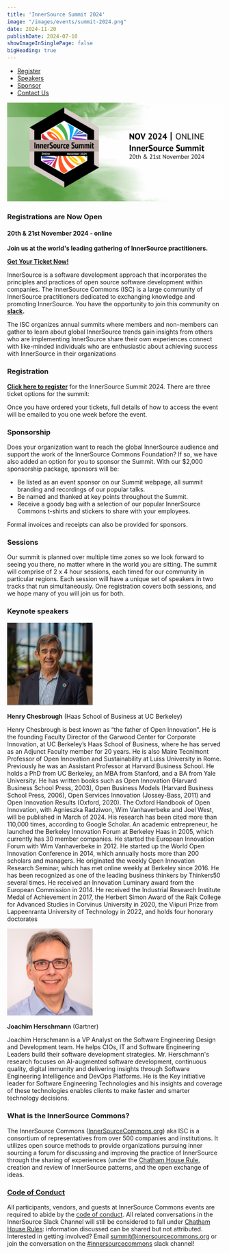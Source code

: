 ```yaml
---
title: 'InnerSource Summit 2024'
image: "/images/events/summit-2024.png"
date: 2024-11-20
publishDate: 2024-07-10
showImageInSinglePage: false
bigHeading: true
---
```

<nav class="navbar navbar-expand-lg navbar-light bg-transparent mb-0">
    <div class="collapse navbar-collapse text-center mb-0" id="navigation">
        <ul class="navbar navbar-nav mx-auto mb-0">
            <li class="nav-item">
                <a class="nav-link" href="https://www.eventbrite.com/e/innersource-summit-2024-tickets-943448669367">Register</a>
            </li>
            <li class="nav-item">
                <a class="nav-link" href="#keynote-speakers">Speakers</a>
            </li>
            <li class="nav-item">
                <a class="nav-link" href="#sponsorship">Sponsor</a>
            </li>
            <li class="nav-item">
                <a class="nav-link" href="mailto:summit_team@innersourcecommons.org">Contact Us</a>
            </li>
        </ul>
    </div>
</nav>

<img src="/images/events/summit-2024.png"></img>

### Registrations are Now Open
#### 20th & 21st November 2024 - online

**Join us at the world's leading gathering of InnerSource practitioners.**

**[Get Your Ticket Now!](https://www.eventbrite.com/e/innersource-summit-2024-tickets-943448669367)**

InnerSource is a software development approach that incorporates the principles and practices of open source software development within companies. The InnerSource Commons (ISC) is a large community of InnerSource practitioners dedicated to exchanging knowledge and promoting InnerSource. You have the opportunity to join this community on **[slack](https://join.slack.com/t/innersourcecommons/shared_invite/zt-1htfuq036-Uq22qnDHA6kydBvk_C5PUw).**

The ISC organizes annual summits where members and non-members can gather to learn about global InnerSource trends gain insights from others who are implementing InnerSource share their own experiences connect with like-minded individuals who are enthusiastic about achieving success with InnerSource in their organizations

### Registration

**[Click here to register](https://www.eventbrite.com/e/innersource-summit-2024-tickets-943448669367)** for the InnerSource Summit 2024. There are three ticket options for the summit:

<!-- - **Community ticket (free)**: for the ISC community and those who can't afford a registration fee
- **Community ticket with T-shirt ($35)**: access all sessions and receive a commemorative T-shirt after the event
- **Corporate ticket ($300)**: for those with corporate travel or training budgets who want to support InnerSource Commons. Includes a commemorative T-shirt. Formal invoices / receipts can be provided upon request for this option. -->
Once you have ordered your tickets, full details of how to access the event will be emailed to you one week before the event.

### Sponsorship

Does your organization want to reach the global InnerSource audience and support the work of the InnerSource Commons Foundation?
If so, we have also added an option for you to sponsor the Summit. With our $2,000 sponsorship package, sponsors will be:
<ul>
 <li>Be listed as an event sponsor on our Summit webpage, all summit branding and recordings of our popular talks.</li>
 <li>Be named and thanked at key points throughout the Summit.</li>
 <li>Receive a goody bag with a selection of our popular InnerSource Commons t-shirts and stickers to share with your employees.</li>
</ul>

Formal invoices and receipts can also be provided for sponsors.

### Sessions

Our summit is planned over multiple time zones so we look forward to seeing you there, no matter where in the world you are sitting. The summit will comprise of 2 x 4 hour sessions, each timed for our community in particular 
regions. Each session will have a unique set of speakers in two tracks that run simultaneously. One registration covers both sessions, and we hope many of you will join us for both.
<!-- 
**Part 1** is timed for **Europe, Africa, East Coast US, and early birds on the US west coast**: (Wed 15th Nov UTC 3-7pm / CET 4-8pm / EST 10am-2pm / PST 7-11am)

**Part 2** is timed for **APAC, Europe, Middle East, & Africa**: (Thur 16th Nov UTC 7:30-11:30am / CET 8:30am -12:30pm / IST 1- 5pm / AEST & CST 6:30 -10:30pm)

### Agenda
<table class="schedule table table-striped">

  <tr>
        <td colspan="3">
        <h3>Part 1: Wednesday, November 15th</h3>
        <p>UTC 15:00 - 19:00 - Timed for Europe, Africa, East Coast US, and early birds on the US west coast. </p>
        </td>
  </tr>
  <tr>
        <td class="time">15:20 - 15:50</td>
            <td class="author" colspan="2">
        <b><a href="#henry_chesbroughs">Henry Chesbroughs</a></b><br>
        <b><a href="#joachim_herschmann">Joachim Herschmann</a></b><br>
        <b>Keynote</b>: 
        </td>
  </tr>

</table> -->


### Keynote speakers
<div class="clearfix speaker-bio">
 <img alt="Henry Chesbroughs photo" src="/images/events/speakers/summit2024/henry-chesbrough.png" class="speaker-photo" id="henry_chesbroughs" width="200"/>

 **Henry Chesbrough** (Haas School of Business at UC Berkeley)

Henry Chesbrough is best known as “the father of Open Innovation”.  He is the founding Faculty Director of the Garwood Center for Corporate Innovation, at UC Berkeley’s Haas School of Business, where he has served as an Adjunct Faculty member for 20 years.  He is also Maire Tecnimont Professor of Open Innovation and Sustainability at Luiss University in Rome.  Previously he was an Assistant Professor at Harvard Business School.  He holds a PhD from UC Berkeley, an MBA from Stanford, and a BA from Yale University.
He has written books such as Open Innovation (Harvard Business School Press, 2003), Open Business Models (Harvard Business School Press, 2006), Open Services Innovation (Jossey-Bass, 2011) and Open Innovation Results (Oxford, 2020).  The Oxford Handbook of Open Innovation, with Agnieszka Radziwon, Wim Vanhaverbeke and Joel West, will be published in March of 2024.  His research has been cited more than 110,000 times, according to Google Scholar.
An academic entrepreneur, he launched the Berkeley Innovation Forum at Berkeley Haas in 2005, which currently has 30 member companies.  He started the European Innovation Forum with Wim Vanhaverbeke in 2012.  He started up the World Open Innovation Conference in 2014, which annually hosts more than 200 scholars and managers.  He originated the weekly Open Innovation Research Seminar, which has met online weekly at Berkeley since 2016.
He has been recognized as one of the leading business thinkers by Thinkers50 several times.  He received an Innovation Luminary award from the European Commission in 2014.  He received the Industrial Research Institute Medal of Achievement in 2017, the Herbert Simon Award of the Rajk College for Advanced Studies in Corvinus University in 2020, the Viipuri Prize from Lappeenranta University of Technology in 2022, and holds four honorary doctorates
</div>
<div class="clearfix speaker-bio">
 <img alt="Joachim Herschmanns photo" src="/images/events/speakers/summit2024/joachim-herschmann.png" class="speaker-photo" id="joachim_herschmann" width="200"/>

 **Joachim Herschmann** (Gartner)

Joachim Herschmann is a VP Analyst on the Software Engineering Design and Development team. He helps CIOs, IT and Software Engineering Leaders build their software development strategies. Mr. Herschmann's research focuses on AI-augmented software development, continuous quality, digital immunity and delivering insights through Software Engineering Intelligence and DevOps Platforms. He is the Key initiative leader for Software Engineering Technologies and his insights and coverage of these technologies enables clients to make faster and smarter technology decisions.
</div>
<!-- ### Speaker Bios
<div class="clearfix speaker-bio">
<img alt="Addie photo" src="/images/events/speakers/summit2023/Addie hex.png" width="200" class="speaker-photo" id="addie_girouard" />

**Addie Girouard** (Third Man Agency)

Addie, an accomplished communications and marketing professional with nearly two decades of experience spanning many industries, has garnered numerous accolades for her strategic leadership. Recognized for her ability to shape and elevate reputations on a global scale in fast-paced environments, Addie's approach is characterized by innovation and synergy. She excels at fostering collaboration and simplifying complexity through the development of compelling narratives, consistently delivering tangible results. Addie's unique skill set extends to making technical concepts accessible and relatable to a broader audience, a task she relishes. She possesses a remarkable talent for identifying and nurturing top talent within cross-functional teams, demonstrating her visionary perspective and an operator's mindset. As a seasoned coach, Addie empowers business leaders to unlock their teams' full potential and achieve their next business objectives. Notably, she is also a dynamic speaker and spokesperson, captivating audiences with powerful messages. Her expertise and accomplishments in the field make her a notable figure in the world of communications and marketing.
</div>

<div class="clearfix speaker-bio">
<img alt="Brittany Istenes photo" src="/images/events/speakers/summit2023/Brittany hex.png" width="200" class="speaker-photo" id="brittany_istenes" />

**Brittany Istenes** (Fannie Mae)

Brittany Istenes started off her career as an elementary school educator which then led to a path of technology. Brittany is currently co-chair in the FINOS Open Source Readiness SIG and FINOS InnerSource SIG, has led OS advisory councils, open source ambassador programs, open source contributions, InnerSource initiatives as well as all the gray areas in between at scale within large companies. At Fannie Mae, Brittany is sharing these best practices for OSS and InnerSource with the teams across the enterprise and FINTECH. Her main goal is to create a frictionless developer/centric environment where not only are we creating the best products for our customers, but doing so in a way that is better, faster, secure and innovative.
</div>

<div class="clearfix speaker-bio">
<img alt="Chamindra de Silva photo" src="/images/events/speakers/summit2023/Chamindra hex.png" width="200" class="speaker-photo" id="chamindra_de_silva" />

**Chamindra de Silva** (Citibank)

Chamindra de Silva is long time Open Source advocate and contributor originally from Sri Lanka and was active promoting Free and Open Source with FSF and OSI. He has contributions to Apache, Google Summer of Code, UNDP IOSN networks. Open Source projects he has lead have been awarded from SourceForge and Free Software Foundation in the past particularly for his work in the Humanitarian Open Source Domain. He is presently working in Citi in London being the InnerSource Project Manager and Solution Architect for some of the leading InnerSource projects in the organization and is member of the InnerSource governance program. He is also a co-lead of the InnerSource SIG in FinOS (Linux Foundation) working on a InnerSource license generator for Financial Institutions He has published articles and papers in CACM, IEEE, IDRC, UNDP, UN ESCAP and CMI. In his spare time he enjoys archery, scouting and cycling.
</div>

<div class="clearfix speaker-bio">
<img alt="Clare Dillon photo" src="/images/events/speakers/summit2023/Clare hex.png" width="200" class="speaker-photo" id="clare_dillon" />

**Clare Dillon** (University of Galway)

Clare Dillon is a PhD candidate with the University of Galway, Ireland, researching concepts of code ownership in InnerSource. Clare has also worked with the global community of Open Source Program Offices in university and research institutions since 2020. Previously, Clare was the Executive Director of InnerSource Commons, the world's largest community of InnerSource practitioners. Before that, Clare was a member of the Microsoft Ireland Leadership Team, heading up their Developer Evangelism and Experience Group. Clare is a qualified coach and frequently speaks at international conferences and corporate events on topics relating to the open collaboration and future of work.
</div>

<div class="clearfix speaker-bio">
<img alt="Danese Cooper photo" src="/images/events/speakers/summit2022/danese_cooper.png" width="200" class="speaker-photo" id="danese_cooper" />


**Danese Cooper** (InnerSource Commons)

Danese Cooper is the founder of InnerSource Commons. She is a long term open source advocate, having previously served as the of head of open source software at PayPal, CTO of the Wikimedia Foundation, chief open source evangelist for Sun, and senior director of open source strategies for Intel. Danese was also the inaugural chairperson of the Node.js Foundation. She concentrates on creating healthy open source communities and has served on the boards of Drupal Association, the Open Source Initiative, the Open Source Hardware Association, and she’s advised Mozilla and the Apache Software Foundation. Danese also runs a successful open source consultancy that counts the Bill & Melinda Gates Foundation, the SETI Institute, Harris, and Numenta as clients. She’s been known to knit through meetings.
</div>

<div class="clearfix speaker-bio">
<img alt="Daniel Izquierdo photo" src="/images/events/speakers/summit2023/Daniel hex.png" width="200" class="speaker-photo" id="daniel_izquierdo" />

**Daniel Izquierdo Cortázar** (Bitergia)

Daniel Izquierdo Cortázar is a researcher and one of the founders of Bitergia, a company that provides software analytics for open and InnerSource ecosystems. Currently holding the position of Chief Executive Officer, he is focused on the quality of the data, research of new metrics, analysis and studies of interest for Bitergia customers via data mining and processing. Izquierdo Cortázar earned a PhD in free software engineering from the Universidad Rey Juan Carlos in Madrid in 2012 focused on the analysis of buggy developers activity patterns in the Mozilla community. He is in an active contributor and board member of CHAOSS (Community Health Analytics for Open Source Software). He is an active member and President at the InnerSource Commons Foundation. 
</div>

<div class="clearfix speaker-bio">
<img alt="David Jacques photo" src="/images/events/speakers/summit2023/David Jacques.png" width="200" class="speaker-photo" id="david_jacques" />

**David Jacques** (Comcast)

David Jacques is a Principal Software Engineer at Comcast focusing on Developer Experience. A long time contributor to internal operations platforms, his current role involves both integrating existing solutions into and developing new solutions for Comcast’s developer portal and serving as a Developer Advocate for the portal.
</div>

<div class="clearfix speaker-bio">
<img alt="Dirk Riehl" src="/images/events/speakers/summit2023/Dirk hex.png" width="200" class="speaker-photo" id="dirk" />

**Dirk Riehle** (Univ. Erlangen)

Dirk Riehle is a professor of computer science at University of Erlangen. He is also the CEO of Bayave GmbH, his consulting firm, and chief scientist of EDITIVE, one of the startups born out of his research. His work helps companies succeed in and through software, with a specialization in open source, inner source, and product strategy. Before joining academia, Prof. Riehle led the open source research group at SAP Labs in Palo Alto, California (Silicon Valley). He also worked for software startups and large corporations in Boston, MA and Zurich, Switzerland, as a software developer, architect, and engineering manager. Riehle holds a Ph.D. in computer science from ETH Zurich and an M.B.A. from Stanford Graduate School of Business. He welcomes email at dirk@riehle.org, blogs at https://dirkriehle.com, and tweets as @dirkriehle.
</div>

<div class="clearfix speaker-bio">
<img alt="Emmanuel Orozco photo" src="/images/events/speakers/summit2023/Emmanuel hex.png" width="200" class="speaker-photo" id="emmanuel_orozco" />

**Emmanuel Orozco Colin** (ADEO)

Developer advocate @leroi merlin. Currently training teams around the globe on how to implement Inner Source. Music and dog lover.
</div>

<div class="clearfix speaker-bio">
<img alt="Eric Keller photo" src="/images/events/speakers/summit2023/Eric hex.png" width="200" class="speaker-photo" id="eric_keller" />

**Eric Keller** (Roche)

Over 15 years of experience in Linux, Open Source, and DevOps, Eric is driving change as the InnerSource and Open Source office Technology Lead. With a passion for enabling software engineering. He champions cultural transformation with collaborative tooling to achieve business agility. He is being a transformative force reshaping the way organizations approach software engineering with a commitment to open source, coupled with his ability to inspire cultural change.
</div>

<div class="clearfix speaker-bio">
<img alt="Frederic Sicot photo" src="/images/events/speakers/summit2023/Frederic hex.png" width="200" class="speaker-photo" id="frederic_sicot" />

**Frédéric Sicot Mouret** (Airbus)

Frédéric Sicot joined Airbus in 2017 as a Data Scientist. In previous life, he worked 10 years as a high-performance computing researcher in aerodynamics applications. Then he switched to data science and artificial intelligence for precision agriculture. At Airbus, beyond his duty as data scientist, he has built a community of Open- and InnerSource enthusiasts and eventually got the institution buy-in to create an Open Software Program Office.
</div>

<div class="clearfix speaker-bio">
<img alt="Gael Selig photo" src="/images/events/speakers/summit2023/Gael hex.png" width="200" class="speaker-photo" id="gael_selig" />

**Gaël Selig** (Amadeus IT Group)

Gaël Selig is a Principal Engineer at Amadeus, helping to shape the future of travel for more than 10 years. Author of the first InnerSource White Paper in the company, he is promoting the practice internally. Gaël has 15 years of experience in various IT fields, including numerical simulation, Java development, CI/CD, security, data, and cloud technologies. He lives near Nice, in the south of France. When not enjoying the epic sea view from the office, he likes hiking, cooking, and traveling.
</div>

<div class="clearfix speaker-bio">
<img alt="Gale McCommons photo" src="/images/events/speakers/summit2023/Gale McCommons hex.png" width="200" class="speaker-photo" id="gale_mccommons" />

**Gale McCommons** (Comcast)

With over a decade of experience in technology, including the last four years dedicated to the open source ecosystem, Gale has established herself as a leading expert in the field. She extends her expertise to open source compliance, business operations, M&A, and threat and vulnerability management. During her two-year tenure at the Linux Foundation, Gale made significant contributions to the open source community by managing operations for various open source foundations. Furthermore, Gale is passionate about mentoring and helping others grow their careers, reflecting her commitment to nurturing the next generation of technology professionals. Her insights and leadership in open source technology make her a valuable asset in driving innovation, collaboration, and personal development.
</div>

<div class="clearfix speaker-bio">
<img alt="Georg Gruetter photo" src="/images/events/speakers/summit2023/Georg Gruetter Hex.png" width="200" class="speaker-photo" id="georg_gruetter" />

**Georg Grütter** (Bosch)

Georg Grütter is a passionate software developer and open collaboration enthusiast. He co-founded the InnerSource program at Bosch in 2009 as well as the InnerSource Commons Foundation in 2020, where he currently serves as a member of the board of directors. Georg lives in Bonn, Germany, is an avid cyclist, chocolate lover and spends too much time in his basement building things.
</div>

<div class="clearfix speaker-bio">
<img alt="Guilherme Dellagustin photo" src="/images/events/speakers/summit2022/guilherme_dellagustin.png" width="200" class="speaker-photo" id="guilherme_dellagustin" />

**Guilherme Dellagustin** (SAP SE)

I’m a former software developer (still one occasionally and at heart) and now I work as InnerSource Officer at SAP. In this role I combine my passion for Open Source, knowledge sharing and continuous improvement to drive the adoption of InnerSource in the company and also collaborate with InnerSource practitioners on InnerSource Commons (where I'm now a member, hooray!).
</div>

<div class="clearfix speaker-bio">
<img alt="Hans Flaatten photo" src="/images/events/speakers/summit2023/Hans hex.png" width="200" class="speaker-photo" id="hans_flaatten" />

**Hans Kristian Flaatten** (Norwegian Labour and Welfare Administration (NAV))

Hans Kristian Flaatten is part of the Platform Engineering team at the Norwegian Labour and Welfare Administration (NAV) responsible for the NAIS platform. Previously Principal Consultant and DevOps Practice Lead for TietoEVRY where I drove culture and competency building for DevOps, Site Reliability Engineering (SRE) and Cloud Native practices internally and for customers in public government, telecom, banking and insurance sectors. Open Source, DevOps, and Cloud Native evangelist. Member of the Node.js Foundation where I manage test and release of official Node.js versions and the official Docker Image for Node.js with 10M+ downloads. Organiser of DevOps Bergen, Bergen NoSQL User Groups, and Co-Organiser of the DevOps Days Oslo Conference. I speak at various other local, and national, user groups and conferences on Open Source, open data, Cloud Native, and other new and exciting technologies and practices.
</div>

<div class="clearfix speaker-bio">
<img alt="Isabel Drost-Fromm photo" src="/images/events/speakers/summit2022/isabel_drost_fromm.png" width="200" class="speaker-photo" id="isabel_drost_fromm" />

**Isabel Drost-Fromm** (Europace)

Isabel Drost-Fromm is Chair of the board of directors of the InnerSource Commons Foundation as well as (former board) member of the Apache Software Foundation. Interested in all things search and text mining with a thorough background in open source collaboration she is working at Europace AG as Open Source Strategist. True to the nature of people living in Berlin she loves giving friends a reason for a brief visit - as a result she co-founded and is still one of the creative heads behind Berlin Buzzwords, a tech conference on all things search, scale and storage and FOSS Backstage.
</div>

<div class="clearfix speaker-bio">
<img alt="Julia Page Risueno photo" src="/images/events/speakers/summit2023/Julia Page hex.png" width="200" class="speaker-photo" id="julia_page_risueno" />

**Julia Page Risueno** (Airbus)

Julia Page Risueno has over 3 years of experience at Airbus, currently serving as the Software Supply Chain & InnerSource Tech Lead. Based in Hamburg, Germany, Julia excels in web app development, data visualization, and KPI support. Her expertise extends to technologies like Jenkins, GitHub, and more. Prior to Airbus, Julia worked at the German Aerospace Center involving Semantic Web Technologies, full-stack software development, research dissemination, and project management.
</div>

<div class="clearfix speaker-bio">
<img alt="Jeff Bailey photo" src="/images/events/speakers/summit2022/Jeff Bailey hex.png" width="200" class="speaker-photo" id="jeff_bailey" />

**Jeff Bailey** (Nike)

Jeff is a software development leader at Nike with 25+ years of experience building full-stack applications on numerous platforms to solve business problems. Jeff applies knowledge of several programming languages to deliver high-quality software solutions. With a continuous improvement mindset he focuses on leading software product development communities, boosting productivity, and automating almost everything. His work at Nike revolves around growing Communities of Practice, InnerSource, and evangelizing global adoption of Platform Engineering to drive efficiency.
</div>

<div class="clearfix speaker-bio">
<img alt="Jon Peck photo" src="/images/events/speakers/summit2023/Jon Peck hex.png" width="200" class="speaker-photo" id="jon_peck" />

**Jonathan Peck** (GitHub)

Are you looking to understand the impact new technologies will have on your corporate strategy? Jon Peck manages GitHub’s Enterprise Advocacy team in the Americas, and meets regularly with exec-level audiences to familiarize them with GitHub’s view of the world, industry knowledge, and product offerings. Drawing on 25 years as a developer/architect, he loves to help organizations to define long-term modernization objectives, improve collaboration across organizational silos, and understand the role DevOps can play regardless of team size or maturity.
</div>

<div class="clearfix speaker-bio">
<img alt="Justin Gosses photo" src="/images/events/speakers/summit2023/Justin hex.png" width="200" class="speaker-photo" id="justin_gosses" />

**Justin Gosses** (Microsoft)

Justin is a senior program manager within Microsoft's Open Source Program Office focused on providing Inner Source guidance to developers and data work that either delivers measurements of code collaboration across organizational boundaries or enables new developer experiences that reduce developer toil. Before joining Microsoft, Justin worked as a NASA contractor, where he held various roles in program management, data science, and software engineering. His work centered on two main objectives: reducing friction in open source, inner source, and open data initiatives, and rapidly prototyping innovative data science solutions in collaboration with partner teams.
</div>

<div class="clearfix speaker-bio">
<img alt="Niall Maher photo" src="/images/events/speakers/summit2023/Niall hex.png" width="200" class="speaker-photo" id="niall_maher" />

**Niall Maher** (Marsh McLennan)

I've worked in nearly every corner of technology businesses: Lead Developer, Software Architect, Head of Product, CTO.
Founder of Codú (Ireland's biggest coding community) and now running InnerSource @ Marsh McLennan.
</div>

<div class="clearfix speaker-bio">
<img alt="Olivier Liechti photo" src="/images/events/speakers/summit2023/Olivier hex.png" width="200" class="speaker-photo" id="olivier_liechti" />

**Olivier Liechti** (Avalia Systems)

Olivier is CTO at Avalia Systems. He has done extensive applied research on the human factors of software engineering and is now focused on DX. Until 2021, Olivier was full professor at the University of Applied Sciences Western Switzerland, where he created the Software Engineering research group. Before that, he was software architect at Sun Microsystems. Olivier holds a Ms.C. in Computer Science from Fribourg University (Switzerland) and a Ph.D. from Hiroshima University (Japan).
</div>

<div class="clearfix speaker-bio">
<img alt="Remy DeCausemaker photo" src="/images/events/speakers/summit2023/Remy head hex.png" width="200" class="speaker-photo" id="remy_decausemaker" />

**Remy De Causemaker** (Centers for Medicare & Medicaid Services, US Gov)

Remy DeCausemaker is the Open Source Lead for the Digital Service at the Centers for Medicare & Medicaid Services (CMS.) Remy helps developers, designers, and other contributors work with dedicated civil servants to create open and accessible healthcare technology projects, programs, and policy. Through his work with the Digital Service at CMS, Remy improves access to health Information, and grows communities of practice around Open Data, Open Standards, and Open Source code. Remy comes to CMS with over a decade of work at the frontier of Open Source Software. His career has included many firsts, including helping to launch the first academic minor in Open Source Software in the United States, at Rochester Institute of Technology. He was the first Open Source Community Manager of an American presidential campaign, the first Head of Open Source at Spotify, the second Open Source Program Manager at Twitter, the first Fedora Community Lead at Red Hat, and now serves as the nation’s first ever Open Source Lead at the Centers for Medicare & Medicaid Services. 
</div>

<div class="clearfix speaker-bio">
<img alt="Russ Rutledge photo" src="/images/events/speakers/summit2023/Russ hex.png" width="200" class="speaker-photo" id="russ_rutledge" />

**Russ Rutlege** (InnerSource Commons)

Russ Rutledge is the Executive Director of the InnerSource Commons, a non-profit foundation dedicated to the teaching of InnerSource across the industry. Russ is a founding director of the foundation and has served in many leadership positions there. Russ has worked at several multi-national software companies and participated at all levels of InnerSource practice, both as individual contributor, director, and everywhere between. His drive and passion is to enable all software engineers worldwide to achieve incredible technical, business, and personal results via streamlined, collaborative, InnerSource process.
</div>

<div class="clearfix speaker-bio">
<img alt="Sebastian Spier photo" src="/images/events/speakers/summit2023/Sebastian Spier hex.png" width="200" class="speaker-photo" id="sebastian_spier" />

**Sebastian Spier** (InnerSource Commons)

Over his 15 years journey in software development, Sebastian has worked as individual contributor, agile coach, team lead, product owner, and director of engineering. No matter the role or team, effective cross-team collaboration has been key for getting things done at organizations of any size. For Sebastian, InnerSource is more than just a concept – it's a powerful enabler and a transformative teaching tool for fostering collaboration across teams. He firmly believes that it holds the key to enabling organizations to deliver exceptional value to their customers, cultivating a workforce that is not only more content but also highly engaged. In his vision, InnerSource is a pathway towards a more connected company.
As a member of the InnerSource Commons Foundation, he is maintaining the collection of InnerSource Patterns. He is always looking for ways to help others to use these patterns at their org, as well as sharing their own experiences in the form of patterns.
</div>

<div class="clearfix speaker-bio">
<img alt="Priya photo" src="/images/events/speakers/summit2023/Priya hex.png" width="200" class="speaker-photo" id="priya" />

**Shanmugapriya Manoharan** (Ikea IT AB)

Shanmugapriya is an Open Source & InnerSource enthusiast, working as Engineering Advisor at Open Source Program Office (OSPO), IKEA IT AB. She has several years of experience in driving initiatives and projects including Open Source and InnerSource projects, while working in organizations like HPE and Dell Technologies. She specializes in Cloud technologies, Containerization, Virtualization and Enterprise Storage. She holds a Master's degree in Software System and Bachelor's degree in Computer Science and Engineering.
</div>

<div class="clearfix speaker-bio">
<img alt="Tom Sadler photo" src="/images/events/speakers/summit2023/Tom hex.png" width="200" class="speaker-photo" id="tom_sadler" />

**Tom Sadler** (BBC)

Tom Sadler is a Principal Software Engineer at the BBC, working with a number of teams on open source and InnerSource, and a regular speaker on collaborative practices. He also serves on the InnerSource Commons board as Director and Secretary.
</div>

<div class="clearfix speaker-bio">
<img alt="Tracy Bucker photo" src="/images/events/speakers/summit2023/Tracy hex.png" width="200" class="speaker-photo" id="tracy_buckner" />

**Tracy Buckner** (Red Hat)

Tracy Buckner is a Senior Community Architect in Red Hat’s Open Source Program Office focusing on training and enablement. Tracy is passionate about open source practices, communities, and storytelling. She encourages opening silos to power stronger collaboration, communication, and innovation. Tracy has written articles for opensource.com, an ebook entitled Building Communities of Practice, and has shared the impact of open communities at various Red Hat conferences and at KM World and IIBA Building Business Capabilities.
</div>

<div class="clearfix speaker-bio">
<img alt="Yuki Hattori photo" src="/images/events/speakers/summit2023/Yuki hex.png" width="200" class="speaker-photo" id="yuki_hattori" />

**Yuki Hattori** (GitHub)

Yuki Hattori, an Architect at GitHub, brings hands-on expertise in DevOps and technical advisory for Enterprise clients. Beginning as a software engineer, Yuki's journey progressed to Cloud Solution Architect at Microsoft for Azure, overseeing cloud architecture and DevOps. A catalyst for open-source culture within enterprise, He champions "InnerSource" adoption, even serving as a board member at the InnerSource Commons Foundation.
</div>
 -->


### What is the InnerSource Commons?

The InnerSource Commons ([InnerSourceCommons.org](http://innersourcecommons.org)) aka ISC is a consortium of representatives from over 500 companies and institutions. It utilizes open source methods to provide organizations pursuing inner sourcing a forum for discussing and improving the practice of InnerSource through the sharing of experiences (under the [Chatham House Rule](https://www.chathamhouse.org/about-us/chatham-house-rule), creation and review of InnerSource patterns, and the open exchange of ideas.

### [Code of Conduct](/about/codeofconduct/)

All participants, vendors, and guests at InnerSource Commons events are required to abide by the [code of conduct](/about/codeofconduct/).
All related conversations in the InnerSource Slack Channel will still be considered to fall under [Chatham House Rules](https://en.wikipedia.org/wiki/Chatham_House_Rule): information discussed can be shared but not attributed.
Interested in getting involved? Email [summit@innersourcecommons.org](mailto:summit@innersourcecommons.org) or join the conversation on the [#innersourcecommons](https://innersourcecommons.org/slack) slack channel!
